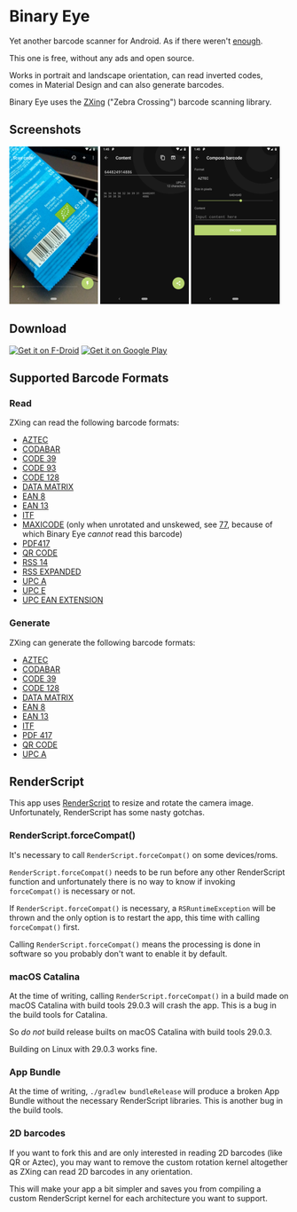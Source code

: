 # Binary Eye

Yet another barcode scanner for Android. As if there weren't [enough][play].

This one is free, without any ads and open source.

Works in portrait and landscape orientation, can read inverted codes,
comes in Material Design and can also generate barcodes.

Binary Eye uses the [ZXing][zxing] ("Zebra Crossing") barcode scanning
library.

## Screenshots

![Screenshot Scanning](fastlane/metadata/android/en-US/images/phoneScreenshots/screencap-scanning.png)
![Screenshot Result](fastlane/metadata/android/en-US/images/phoneScreenshots/screencap-decoded.png)
![Screenshot Compose Barcode](fastlane/metadata/android/en-US/images/phoneScreenshots/screencap-compose-barcode.png)

## Download

<a href="https://f-droid.org/en/packages/de.markusfisch.android.binaryeye/"><img alt="Get it on F-Droid" src="https://fdroid.gitlab.io/artwork/badge/get-it-on.png" height="80"/></a> <a href="https://play.google.com/store/apps/details?id=de.markusfisch.android.binaryeye"><img alt="Get it on Google Play" src="https://play.google.com/intl/en_us/badges/images/generic/en_badge_web_generic.png" height="80"/></a>

## Supported Barcode Formats

### Read

ZXing can read the following barcode formats:
* [AZTEC][aztec]
* [CODABAR][codabar]
* [CODE 39][code_39]
* [CODE 93][code_93]
* [CODE 128][code_128]
* [DATA MATRIX][data_matrix]
* [EAN 8][ean_8]
* [EAN 13][ean_13]
* [ITF][itf]
* [MAXICODE][maxicode] (only when unrotated and unskewed, see [77][77],
	because of which Binary Eye *cannot* read this barcode)
* [PDF417][pdf417]
* [QR CODE][qr_code]
* [RSS 14][rss]
* [RSS EXPANDED][rss]
* [UPC A][upc_a]
* [UPC E][upc_e]
* [UPC EAN EXTENSION][upc_ean]

### Generate

ZXing can generate the following barcode formats:
* [AZTEC][aztec]
* [CODABAR][codabar]
* [CODE 39][code_39]
* [CODE 128][code_128]
* [DATA MATRIX][data_matrix]
* [EAN 8][ean_8]
* [EAN 13][ean_13]
* [ITF][itf]
* [PDF 417][pdf417]
* [QR CODE][qr_code]
* [UPC A][upc_a]

## RenderScript

This app uses [RenderScript][rs] to resize and rotate the camera image.
Unfortunately, RenderScript has some nasty gotchas.

### RenderScript.forceCompat()

It's necessary to call `RenderScript.forceCompat()` on some devices/roms.

`RenderScript.forceCompat()` needs to be run before any other RenderScript
function and unfortunately there is no way to know if invoking `forceCompat()`
is necessary or not.

If `RenderScript.forceCompat()` is necessary, a `RSRuntimeException` will
be thrown and the only option is to restart the app, this time with calling
`forceCompat()` first.

Calling `RenderScript.forceCompat()` means the processing is done in
software so you probably don't want to enable it by default.

### macOS Catalina

At the time of writing, calling `RenderScript.forceCompat()` in a build made
on macOS Catalina with build tools 29.0.3 will crash the app. This is a bug
in the build tools for Catalina.

So *do not* build release builts on macOS Catalina with build tools 29.0.3.

Building on Linux with 29.0.3 works fine.

### App Bundle

At the time of writing, `./gradlew bundleRelease` will produce a broken
App Bundle without the necessary RenderScript libraries. This is another
bug in the build tools.

### 2D barcodes

If you want to fork this and are only interested in reading 2D barcodes
(like QR or Aztec), you may want to remove the custom rotation kernel
altogether as ZXing can read 2D barcodes in any orientation.

This will make your app a bit simpler and saves you from compiling a
custom RenderScript kernel for each architecture you want to support.

[play]: https://play.google.com/store/search?q=barcode%20scanner&c=apps
[zxing]: https://github.com/zxing/zxing
[kotlin]: http://kotlinlang.org/
[aztec]: https://en.wikipedia.org/wiki/Aztec_Code
[codabar]: https://en.wikipedia.org/wiki/Codabar
[code_39]: https://en.wikipedia.org/wiki/Code_39
[code_93]: https://en.wikipedia.org/wiki/Code_93
[code_128]: https://en.wikipedia.org/wiki/Code_128
[data_matrix]: https://en.wikipedia.org/wiki/Data_Matrix
[ean_8]: https://en.wikipedia.org/wiki/EAN-8
[ean_13]: https://en.wikipedia.org/wiki/International_Article_Number
[itf]: https://en.wikipedia.org/wiki/Interleaved_2_of_5
[maxicode]: https://en.wikipedia.org/wiki/MaxiCode
[pdf417]: https://en.wikipedia.org/wiki/PDF417
[qr_code]: https://en.wikipedia.org/wiki/QR_code
[rss]: https://en.wikipedia.org/wiki/GS1_DataBar
[upc_a]: https://en.wikipedia.org/wiki/Universal_Product_Code
[upc_e]: https://en.wikipedia.org/wiki/Universal_Product_Code#UPC-E
[upc_ean]: https://en.wikipedia.org/wiki/Universal_Product_Code#EAN-13
[77]: https://github.com/markusfisch/BinaryEye/issues/77
[rs]: https://developer.android.com/guide/topics/renderscript/compute
